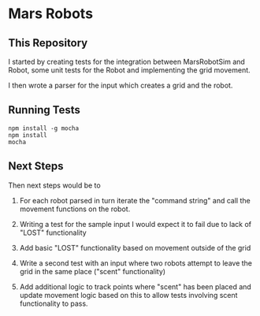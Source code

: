 # Mars Robots

## This Repository
I started by creating tests for the integration between MarsRobotSim and Robot, some unit tests for the Robot and implementing the grid movement.

I then wrote a parser for the input which creates a grid and the robot. 


## Running Tests
```
npm install -g mocha
npm install
mocha
```

## Next Steps


Then next steps would be to 

1. For each robot parsed in turn iterate the "command string" and call the movement functions on the robot. 

2. Writing a test for the sample input I would expect it to fail due to lack of "LOST" functionality

3. Add basic "LOST" functionality based on movement outside of the grid

4. Write a second test with an input where two robots attempt to leave the grid in the same place ("scent" functionality)

5. Add additional logic to track points where "scent" has been placed and update movement logic based on this to allow tests involving scent functionality to pass.
